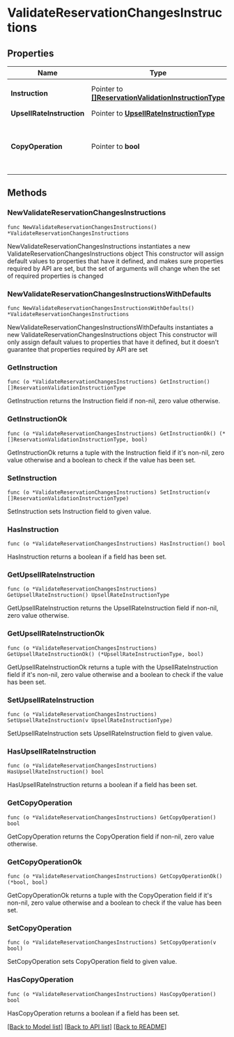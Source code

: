 # ValidateReservationChangesInstructions

## Properties

Name | Type | Description | Notes
------------ | ------------- | ------------- | -------------
**Instruction** | Pointer to [**[]ReservationValidationInstructionType**](ReservationValidationInstructionType.md) | Reservation validation instruction. | [optional] 
**UpsellRateInstruction** | Pointer to [**UpsellRateInstructionType**](UpsellRateInstructionType.md) |  | [optional] 
**CopyOperation** | Pointer to **bool** | Whether the current operation is copy reservation or not. | [optional] 

## Methods

### NewValidateReservationChangesInstructions

`func NewValidateReservationChangesInstructions() *ValidateReservationChangesInstructions`

NewValidateReservationChangesInstructions instantiates a new ValidateReservationChangesInstructions object
This constructor will assign default values to properties that have it defined,
and makes sure properties required by API are set, but the set of arguments
will change when the set of required properties is changed

### NewValidateReservationChangesInstructionsWithDefaults

`func NewValidateReservationChangesInstructionsWithDefaults() *ValidateReservationChangesInstructions`

NewValidateReservationChangesInstructionsWithDefaults instantiates a new ValidateReservationChangesInstructions object
This constructor will only assign default values to properties that have it defined,
but it doesn't guarantee that properties required by API are set

### GetInstruction

`func (o *ValidateReservationChangesInstructions) GetInstruction() []ReservationValidationInstructionType`

GetInstruction returns the Instruction field if non-nil, zero value otherwise.

### GetInstructionOk

`func (o *ValidateReservationChangesInstructions) GetInstructionOk() (*[]ReservationValidationInstructionType, bool)`

GetInstructionOk returns a tuple with the Instruction field if it's non-nil, zero value otherwise
and a boolean to check if the value has been set.

### SetInstruction

`func (o *ValidateReservationChangesInstructions) SetInstruction(v []ReservationValidationInstructionType)`

SetInstruction sets Instruction field to given value.

### HasInstruction

`func (o *ValidateReservationChangesInstructions) HasInstruction() bool`

HasInstruction returns a boolean if a field has been set.

### GetUpsellRateInstruction

`func (o *ValidateReservationChangesInstructions) GetUpsellRateInstruction() UpsellRateInstructionType`

GetUpsellRateInstruction returns the UpsellRateInstruction field if non-nil, zero value otherwise.

### GetUpsellRateInstructionOk

`func (o *ValidateReservationChangesInstructions) GetUpsellRateInstructionOk() (*UpsellRateInstructionType, bool)`

GetUpsellRateInstructionOk returns a tuple with the UpsellRateInstruction field if it's non-nil, zero value otherwise
and a boolean to check if the value has been set.

### SetUpsellRateInstruction

`func (o *ValidateReservationChangesInstructions) SetUpsellRateInstruction(v UpsellRateInstructionType)`

SetUpsellRateInstruction sets UpsellRateInstruction field to given value.

### HasUpsellRateInstruction

`func (o *ValidateReservationChangesInstructions) HasUpsellRateInstruction() bool`

HasUpsellRateInstruction returns a boolean if a field has been set.

### GetCopyOperation

`func (o *ValidateReservationChangesInstructions) GetCopyOperation() bool`

GetCopyOperation returns the CopyOperation field if non-nil, zero value otherwise.

### GetCopyOperationOk

`func (o *ValidateReservationChangesInstructions) GetCopyOperationOk() (*bool, bool)`

GetCopyOperationOk returns a tuple with the CopyOperation field if it's non-nil, zero value otherwise
and a boolean to check if the value has been set.

### SetCopyOperation

`func (o *ValidateReservationChangesInstructions) SetCopyOperation(v bool)`

SetCopyOperation sets CopyOperation field to given value.

### HasCopyOperation

`func (o *ValidateReservationChangesInstructions) HasCopyOperation() bool`

HasCopyOperation returns a boolean if a field has been set.


[[Back to Model list]](../README.md#documentation-for-models) [[Back to API list]](../README.md#documentation-for-api-endpoints) [[Back to README]](../README.md)


